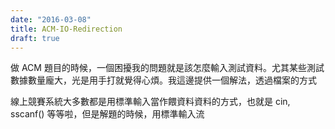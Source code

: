 ```yaml
---
date: "2016-03-08"
title: ACM-IO-Redirection
draft: true
---
```


做 ACM 題目的時候，一個困擾我的問題就是該怎麼輸入測試資料。尤其某些測試數據數量龐大，光是用手打就覺得心煩。我這邊提供一個解法，透過檔案的方式

線上競賽系統大多數都是用標準輸入當作餵資料資料的方式，也就是 cin, sscanf() 等等啦，但是解題的時候，用標準輸入流